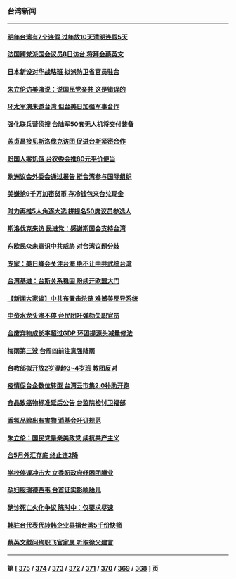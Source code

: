 ### 台湾新闻
---
#### [明年台湾有7个连假 过年放10天清明连假5天](../../pages/ncid1349361/n13753945.md) 
#### [法国跨党派国会议员8日访台 将拜会蔡英文](../../pages/ncid1349361/n13753935.md) 
#### [日本新设对华战略班 拟派防卫省官员驻台](../../pages/ncid1349361/n13753832.md) 
#### [朱立伦访美演说：说国民党亲共 这是错误的](../../pages/ncid1349361/n13753782.md) 
#### [环太军演未邀台湾 但台美日加强军事合作](../../pages/ncid1349361/n13753691.md) 
#### [强化联兵营侦搜 台陆军50套无人机将交付装备](../../pages/ncid1349361/n13753443.md) 
#### [苏贞昌接见斯洛伐克访团 促进台斯紧密合作](../../pages/ncid1349361/n13753492.md) 
#### [盼国人零饥饿 台农委会推60元平价便当](../../pages/ncid1349361/n13753605.md) 
#### [欧洲议会外委会通过报告 挺台湾参与国际组织](../../pages/ncid1349361/n13753561.md) 
#### [美嫌抢9千万加密货币 存冷钱包来台兑现金](../../pages/ncid1349361/n13753541.md) 
#### [时力再推5人角逐大选 拼提名50席议员参选人](../../pages/ncid1349361/n13753546.md) 
#### [斯洛伐克来访 民进党：感谢斯国会支持台湾](../../pages/ncid1349361/n13753494.md) 
#### [东欧民众未意识中共威胁 对台湾议题分歧](../../pages/ncid1349361/n13753495.md) 
#### [专家：美日峰会关注台海 绝不让中共武统台湾](../../pages/ncid1349361/n13753370.md) 
#### [台湾基进：台斯关系稳固 盼续开欧盟大门](../../pages/ncid1349361/n13753496.md) 
#### [【新闻大家谈】中共布置击杀链 难撼美反导系统](../../pages/ncid1349361/n13753489.md) 
#### [中资水龙头渗不停 台民团吁弹劾失职官员](../../pages/ncid1349361/n13753517.md) 
#### [台废弃物成长率超过GDP 环团提源头减量修法](../../pages/ncid1349361/n13753474.md) 
#### [梅雨第三波 台周四前注意强降雨](../../pages/ncid1349361/n13753477.md) 
#### [台教部拟开放2岁混龄3~4岁班 教团反对](../../pages/ncid1349361/n13753480.md) 
#### [疫情促台企数位转型 台湾云市集2.0补助开跑](../../pages/ncid1349361/n13753497.md) 
#### [食品致癌物标准延后公告 台监院检讨卫福部](../../pages/ncid1349361/n13753485.md) 
#### [香氛品验出有害物 消基会吁订规范](../../pages/ncid1349361/n13753483.md) 
#### [朱立伦：国民党是亲美政党 续抗共产主义](../../pages/ncid1349361/n13753448.md) 
#### [台5月外汇存底 终止连2降](../../pages/ncid1349361/n13753441.md) 
#### [学校停课冲击大 立委盼政府纾困团膳业](../../pages/ncid1349361/n13753455.md) 
#### [孕妇服瑞德西韦 台首证实影响胎儿](../../pages/ncid1349361/n13753465.md) 
#### [确诊死亡火化争议 陈时中：仅要求尽速](../../pages/ncid1349361/n13753462.md) 
#### [韩驻台代表代转韩企业界捐台湾5千份快筛](../../pages/ncid1349361/n13753463.md) 
#### [蔡英文慰问殉职飞官家属 听取徐父建言](../../pages/ncid1349361/n13753445.md) 

---
#### 第 [ [375](./375.md) / [374](./374.md) / [373](./373.md) / [372](./372.md) / [371](./371.md) / [370](./370.md) / [369](./369.md) / [368](./368.md) ] 页
